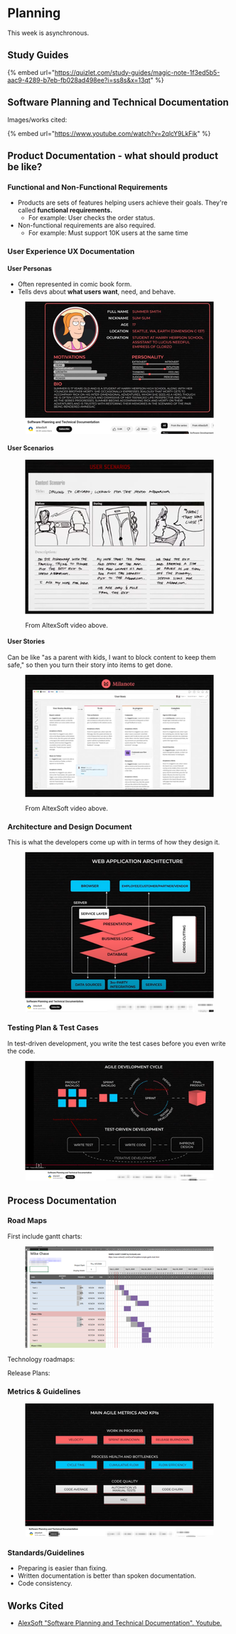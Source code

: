 # Planning

This week is asynchronous.

## Study Guides

{% embed url="https://quizlet.com/study-guides/magic-note-1f3ed5b5-aac9-4289-b7eb-fb028ad498ee?i=ss8s&x=13qt" %}

## Software Planning and Technical Documentation

Images/works cited:

{% embed url="https://www.youtube.com/watch?v=2qlcY9LkFik" %}

## Product Documentation - what should product be like?

### Functional and Non-Functional Requirements

* Products are sets of features helping users achieve their goals. They're called **functional requirements.**
  * For example: User checks the order status.
* Non-functional requirements are also required.&#x20;
  * For example: Must support 10K users at the same time



### User Experience UX Documentation

#### User Personas

* Often represented in comic book form.
* Tells devs about **what users want**, need, and behave.&#x20;

<figure><img src="../../../../.gitbook/assets/image (1) (1).png" alt=""><figcaption></figcaption></figure>



#### User Scenarios

<figure><img src="../../../../.gitbook/assets/image (2) (1).png" alt=""><figcaption><p>From AltexSoft video above.</p></figcaption></figure>



#### User Stories

Can be like "as a parent with kids, I want to block content to keep them safe," so then you turn their story into items to get done.

<figure><img src="../../../../.gitbook/assets/image (3).png" alt=""><figcaption><p>From AltexSoft video above.</p></figcaption></figure>

### Architecture and Design Document

This is what the developers come up with in terms of how they design it.

<figure><img src="../../../../.gitbook/assets/image (4).png" alt=""><figcaption></figcaption></figure>

### Testing Plan & Test Cases

In test-driven development, you write the test cases before you even write the code.

<figure><img src="../../../../.gitbook/assets/image (5).png" alt=""><figcaption></figcaption></figure>

## Process Documentation

### Road Maps

First include gantt charts:

<figure><img src="../../../../.gitbook/assets/image (7).png" alt=""><figcaption></figcaption></figure>

Technology roadmaps:

Release Plans:

### Metrics & Guidelines

<figure><img src="../../../../.gitbook/assets/image (8).png" alt=""><figcaption></figcaption></figure>

### Standards/Guidelines

* Preparing is easier than fixing.&#x20;
* Written documentation is better than spoken documentation.&#x20;
* Code consistency.



## Works Cited

* [AlexSoft "Software Planning and Technical Documentation". Youtube.](https://www.youtube.com/watch?v=2qlcY9LkFik)

